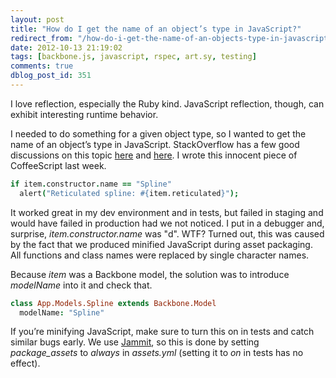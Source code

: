 ```yaml
---
layout: post
title: "How do I get the name of an object’s type in JavaScript?"
redirect_from: "/how-do-i-get-the-name-of-an-objects-type-in-javascript/"
date: 2012-10-13 21:19:02
tags: [backbone.js, javascript, rspec, art.sy, testing]
comments: true
dblog_post_id: 351
---
```

I love reflection, especially the Ruby kind. JavaScript reflection, though, can exhibit interesting runtime behavior.

I needed to do something for a given object type, so I wanted to get the name of an object’s type in JavaScript. StackOverflow has a few good discussions on this topic [here](http://stackoverflow.com/questions/332422/how-do-i-get-the-name-of-an-objects-type-in-javascript) and [here](http://stackoverflow.com/questions/11690894/coffeescript-using-instanceof-vs-class-constructor-name).  I wrote this innocent piece of CoffeeScript last week.

```coffeescript
if item.constructor.name == "Spline"
  alert("Reticulated spline: #{item.reticulated}");
```

It worked great in my dev environment and in tests, but failed in staging and would have failed in production had we not noticed. I put in a debugger and, surprise, _item.constructor.name_ was "d". WTF? Turned out, this was caused by the fact that we produced minified JavaScript during asset packaging. All functions and class names were replaced by single character names.

Because _item_ was a Backbone model, the solution was to introduce _modelName_ into it and check that.

```coffeescript
class App.Models.Spline extends Backbone.Model
  modelName: "Spline"
```

If you’re minifying JavaScript, make sure to turn this on in tests and catch similar bugs early. We use [Jammit](http://documentcloud.github.com/jammit/), so this is done by setting _package_assets_ to _always_ in _assets.yml_ (setting it to _on_ in tests has no effect).
